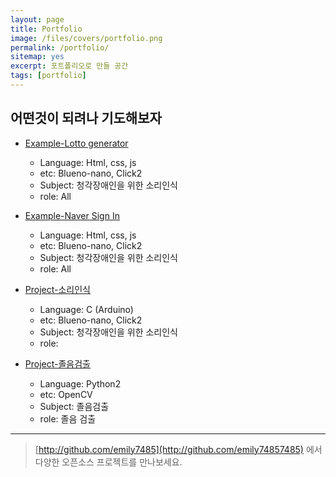 ```yaml
---
layout: page
title: Portfolio
image: /files/covers/portfolio.png
permalink: /portfolio/
sitemap: yes
excerpt: 포트폴리오로 만들 공간
tags: [portfolio]
---
```


## 어떤것이 되려나 기도해보자

* [Example-Lotto generator](https://)
  * Language: Html, css, js
  * etc: Blueno-nano, Click2 
  * Subject: 청각장애인을 위한 소리인식
  * role: All



* [Example-Naver Sign In](https://)
  * Language: Html, css, js
  * etc: Blueno-nano, Click2 
  * Subject: 청각장애인을 위한 소리인식
  * role: All



* [Project-소리인식](https://)
  * Language: C (Arduino)
  * etc: Blueno-nano, Click2 
  * Subject: 청각장애인을 위한 소리인식
  * role: 



* [Project-졸음검출](https://)
  * Language: Python2
  * etc: OpenCV 
  * Subject: 졸음검출
  * role: 졸음 검출 


---

> [http://github.com/emily7485](http://github.com/emily74857485) 에서 다양한 오픈소스 프로젝트를 만나보세요.

[Blog]:http://blog.naver.com/emily7485
